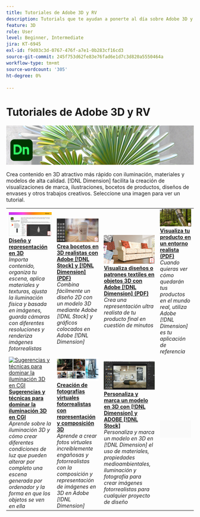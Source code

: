 ```yaml
---
title: Tutoriales de Adobe 3D y RV
description: Tutorials que te ayudan a ponerte al día sobre Adobe 3D y RV
feature: 3D
role: User
level: Beginner, Intermediate
jira: KT-6945
exl-id: f9d03c3d-0767-476f-a7e1-0b283cf16cd3
source-git-commit: 245f753d62fe83e76fad6e1d7c3d820a5550464a
workflow-type: tm+mt
source-wordcount: '305'
ht-degree: 0%

---
```


# Tutoriales de Adobe 3D y RV

![Imagen de héroe de Creative Cloud](../assets/Dimenio.jpg)

Crea contenido en 3D atractivo más rápido con iluminación, materiales y modelos de alta calidad. [!DNL Dimension] facilita la creación de visualizaciones de marca, ilustraciones, bocetos de productos, diseños de envases y otros trabajos creativos. Seleccione una imagen para ver un tutorial.

<table>
<tr>
 <td>
   <a href="substance-3d-stager.md">
      <img alt="Diseño y representación en 3D" src="assets/Substance3DStager.png" />
   </a>
    <div>
   <a href="substance-3d-stager.md"><strong>Diseño y representación en 3D</strong></a>
    </div>
    <em>Importa contenido, organiza tu escena, aplica materiales y texturas, ajusta la iluminación física y basada en imágenes, guarda cámaras con diferentes resoluciones y renderiza imágenes fotorrealistas</em>
    <br>
  </td>
  <td>
   <a href="assets/CreateRealistic3DMockupswithAdobeStockandDimension.pdf">
      <img alt="Crea bocetos en 3D realistas con Adobe [!DNL Stock] y [!DNL Dimension]" src="assets/CreateRealistic3DMockupswithAdobeStockandDimension.jpg" />
   </a>
    <div>
   <a href="assets/CreateRealistic3DMockupswithAdobeStockandDimension.pdf"><strong>Crea bocetos en 3D realistas con Adobe [!DNL Stock] y [!DNL Dimension] (PDF)</strong></a>
    </div>
    <em>Combina fácilmente un diseño 2D con un modelo 3D mediante Adobe [!DNL Stock] y gráficos colocados en Adobe [!DNL Dimension]</em>
    <br>
  </td>
  <td>
   <a href="assets/VisualizeTextileDesignsorPatternson3DObjectswithAdobeDimension.pdf">
      <img alt="Visualiza diseños o patrones textiles en objetos 3D con Adobe [!DNL Dimension]" src="assets/VisualizeTextileDesignsorPatternson3DObjectswithAdobeDimension.jpg" />
   </a>
    <div>
   <a href="assets/VisualizeTextileDesignsorPatternson3DObjectswithAdobeDimension.pdf"><strong>Visualiza diseños o patrones textiles en objetos 3D con Adobe [!DNL Dimension] (PDF)</strong></a>
    </div>
    <em>Crea una representación ultra realista de tu producto final en cuestión de minutos</em>
    <br>
  </td>
  <td>
   <a href="../cce/assets/VisualizeyourProductinaRealisticEnvironment.pdf">
      <img alt="Visualiza tu producto en un entorno realista" src="assets/VisualizeyourProductinaRealisticEnvironment.jpg" />
   </a>
    <div>
   <a href="../cce/assets/VisualizeyourProductinaRealisticEnvironment.pdf"><strong>Visualiza tu producto en un entorno realista (PDF)</strong></a>
    </div>
    <em>Cuando quieras ver cómo quedarán tus productos en el mundo real, utiliza Adobe [!DNL Dimension] es tu aplicación de referencia</em>
    <br>
  </td>
</tr>
<tr>
  <td>
   <a href="mastering3dlighting.md">
      <img alt="Sugerencias y técnicas para dominar la iluminación 3D en CGI" src="assets/Mastering3dlighting_1.gif" />
   </a>
    <div>
   <a href="mastering3dlighting.md"><strong>Sugerencias y técnicas para dominar la iluminación 3D en CGI</strong></a>
    </div>
    <em>Aprende sobre la iluminación 3D y cómo crear diferentes condiciones de luz que pueden alterar por completo una escena generada por ordenador y la forma en que los objetos se ven en ella</em>
    <br>
  </td>
  <td>
   <a href="photorealistic.md">
      <img alt="Creación de fotografías virtuales fotorrealistas con representación y composición 3D" src="assets/Photorealistic_TOC.png" />
   </a>
    <div>
   <a href="photorealistic.md"><strong>Creación de fotografías virtuales fotorrealistas con representación y composición 3D</strong></a>
    </div>
    <em>Aprende a crear fotos virtuales increíblemente engañosas y fotorrealistas con la composición y representación de imágenes en 3D en Adobe [!DNL Dimension]</em>
    <br>
  </td>
  <td>
   <a href="3ddimensionstock.md">
      <img alt="Personaliza y marca un modelo en 3D con [!DNL Dimension] y ADOBE [!DNL Stock]" src="assets/3ddimensionstock.jpg" />
   </a>
    <div>
   <a href="3ddimensionstock.md"><strong>Personaliza y marca un modelo en 3D con [!DNL Dimension] y ADOBE [!DNL Stock]</strong></a>
    </div>
    <em>Personaliza y marca un modelo en 3D en [!DNL Dimension] el uso de materiales, propiedades medioambientales, iluminación y fotografía para crear imágenes fotorrealistas para cualquier proyecto de diseño</em>
    <br>
  </td>
  <td>
    <img alt="Separador" src="../assets/Gray_thumbnail.png" />
    <div>
    <br>
  </td>
</tr>
</table>